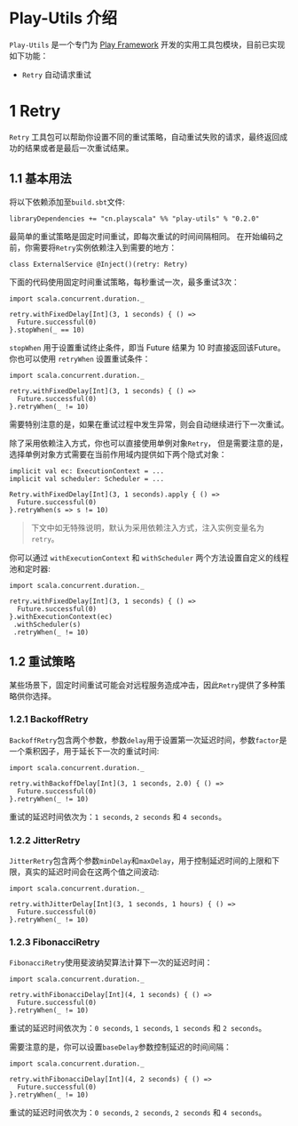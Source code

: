 # Play-Utils 介绍
`Play-Utils` 是一个专门为 [Play Framework](https://www.playframework.com/) 开发的实用工具包模块，目前已实现如下功能：
-  `Retry` 自动请求重试 

# 1 Retry 
`Retry` 工具包可以帮助你设置不同的重试策略，自动重试失败的请求，最终返回成功的结果或者是最后一次重试结果。

## 1.1 基本用法
将以下依赖添加至`build.sbt`文件:
```
libraryDependencies += "cn.playscala" %% "play-utils" % "0.2.0"
```
最简单的重试策略是固定时间重试，即每次重试的时间间隔相同。 在开始编码之前，你需要将`Retry`实例依赖注入到需要的地方：
```
class ExternalService @Inject()(retry: Retry)
```
下面的代码使用固定时间重试策略，每秒重试一次，最多重试3次：
```
import scala.concurrent.duration._

retry.withFixedDelay[Int](3, 1 seconds) { () =>
  Future.successful(0)
}.stopWhen(_ == 10)
```
`stopWhen` 用于设置重试终止条件，即当 Future 结果为 10 时直接返回该Future。你也可以使用 `retryWhen` 设置重试条件：
```
import scala.concurrent.duration._

retry.withFixedDelay[Int](3, 1 seconds) { () =>
  Future.successful(0)
}.retryWhen(_ != 10)
```
需要特别注意的是，如果在重试过程中发生异常，则会自动继续进行下一次重试。

除了采用依赖注入方式，你也可以直接使用单例对象`Retry`， 但是需要注意的是，选择单例对象方式需要在当前作用域内提供如下两个隐式对象：
```
implicit val ec: ExecutionContext = ...
implicit val scheduler: Scheduler = ...

Retry.withFixedDelay[Int](3, 1 seconds).apply { () =>
  Future.successful(0)
}.retryWhen(s => s != 10)
```

> 下文中如无特殊说明，默认为采用依赖注入方式，注入实例变量名为`retry`。

你可以通过 `withExecutionContext` 和 `withScheduler` 两个方法设置自定义的线程池和定时器:
```
import scala.concurrent.duration._

retry.withFixedDelay[Int](3, 1 seconds) { () =>
  Future.successful(0)
}.withExecutionContext(ec)
 .withScheduler(s)
 .retryWhen(_ != 10)
```

## 1.2 重试策略
某些场景下，固定时间重试可能会对远程服务造成冲击，因此`Retry`提供了多种策略供你选择。

### 1.2.1 BackoffRetry
`BackoffRetry`包含两个参数，参数`delay`用于设置第一次延迟时间，参数`factor`是一个乘积因子，用于延长下一次的重试时间:
```
import scala.concurrent.duration._

retry.withBackoffDelay[Int](3, 1 seconds, 2.0) { () =>
  Future.successful(0)
}.retryWhen(_ != 10)
```
重试的延迟时间依次为：`1 seconds`, `2 seconds` 和 `4 seconds`。

### 1.2.2 JitterRetry
`JitterRetry`包含两个参数`minDelay`和`maxDelay`，用于控制延迟时间的上限和下限，真实的延迟时间会在这两个值之间波动:
```
import scala.concurrent.duration._

retry.withJitterDelay[Int](3, 1 seconds, 1 hours) { () =>
  Future.successful(0)
}.retryWhen(_ != 10)
```

### 1.2.3 FibonacciRetry
`FibonacciRetry`使用斐波纳契算法计算下一次的延迟时间：
```
import scala.concurrent.duration._

retry.withFibonacciDelay[Int](4, 1 seconds) { () =>
  Future.successful(0)
}.retryWhen(_ != 10)
```
重试的延迟时间依次为：`0 seconds`, `1 seconds`, `1 seconds` 和 `2 seconds`。   

需要注意的是，你可以设置`baseDelay`参数控制延迟的时间间隔：
```
import scala.concurrent.duration._

retry.withFibonacciDelay[Int](4, 2 seconds) { () =>
  Future.successful(0)
}.retryWhen(_ != 10)
```
重试的延迟时间依次为：`0 seconds`, `2 seconds`, `2 seconds` 和 `4 seconds`。